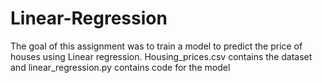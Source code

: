 # Linear-Regression
The goal of this assignment was to train a model to predict the price of houses using Linear regression. Housing_prices.csv contains the dataset and linear_regression.py contains code for the model
